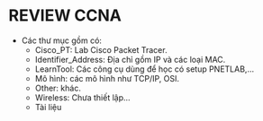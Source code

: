 # REVIEW CCNA
- Các thư mục gồm có:
    * Cisco_PT: Lab Cisco Packet Tracer.  
    * Identifier_Address: Địa chỉ gồm IP và các loại MAC.  
    * LearnTool: Các công cụ dùng để học có setup PNETLAB,...  
    * Mô hình: các mô hình như TCP/IP, OSI.  
    * Other: khác.  
    * Wireless: Chưa thiết lập...
    * Tài liệu
